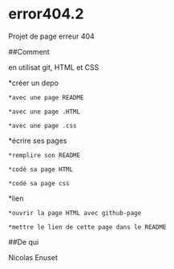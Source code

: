 # error404.2

Projet de page erreur 404

##Comment

en utilisat git, HTML et CSS

*créer un depo

	*avec une page README

	*avec une page .HTML
	
	*avec une page .css

*écrire ses pages
	
	*remplire son README
	
	*codé sa page HTML
	
	*codé sa page css
*lien

	*ouvrir la page HTML avec github-page
	
	*mettre le lien de cette page dans le README

##De qui

Nicolas Enuset
